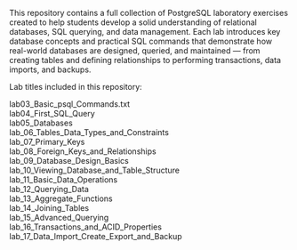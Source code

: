 This repository contains a full collection of PostgreSQL laboratory exercises created to help students develop a solid understanding of relational databases, SQL querying, and data management.
Each lab introduces key database concepts and practical SQL commands that demonstrate how real-world databases are designed, queried, and maintained — from creating tables and defining relationships to performing transactions, data imports, and backups.

Lab titles included in this repository:

lab03_Basic_psql_Commands.txt  
lab04_First_SQL_Query  
lab05_Databases  
lab_06_Tables_Data_Types_and_Constraints  
lab_07_Primary_Keys  
lab_08_Foreign_Keys_and_Relationships  
lab_09_Database_Design_Basics  
lab_10_Viewing_Database_and_Table_Structure  
lab_11_Basic_Data_Operations  
lab_12_Querying_Data  
lab_13_Aggregate_Functions  
lab_14_Joining_Tables  
lab_15_Advanced_Querying  
lab_16_Transactions_and_ACID_Properties  
lab_17_Data_Import_Create_Export_and_Backup

